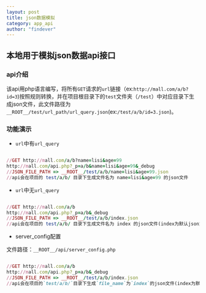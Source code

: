```yaml
---
layout: post
title: json数据模拟
category: app_api
author: "findever"
---
```


## 本地用于模拟json数据api接口

<!--more-->

### api介绍

  该api用php语言编写，将所有`GET`请求的`url`链接（ex:`http://mall.com/a/b?id=3`)按照规则转换，并在项目根目录下的`test`文件夹（`/test`）中对应目录下生成json文件，此文件路径为`__ROOT__/test/url_path/url_query.json`(ex:`/test/a/b/id=3.json`)。
  
### 功能演示

- `url`中有`url_query`

~~~ ruby

//GET http://mall.com/a/b?name=lisi&age=99
http://mall.com/api.php?_p=a/b&name=lisi&age=99&_debug
//JSON_FILE_PATH => __ROOT__/test/a/b/name=lisi&age=99.json
//api会在项目的 test/a/b/ 目录下生成文件名为 name=lisi&age=99 的json文件
~~~


- `url`中无`url_query`

~~~ ruby

//GET http://mall.com/a/b
http://mall.com/api.php?_p=a/b&_debug
//JSON_FILE_PATH => __ROOT__/test/a/b/index.json
//api会在项目的 test/a/b/ 目录下生成文件名为 index 的json文件(index为默认json文件名）
~~~
  
  
- server_config配置

文件路径：`__ROOT__/api/server_config.php`

~~~ ruby

//GET http://mall.com/a/b
http://mall.com/api.php?_p=a/b&_debug
//JSON_FILE_PATH => __ROOT__/test/a/b/index.json
//api会在项目的`test/a/b/`目录下生成`file_name`为`index`的json文件(index为默认json文件名）
~~~
